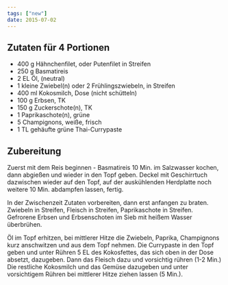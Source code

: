```yaml
---
tags: ["new"]
date: 2015-07-02
---
```


## Zutaten für 4 Portionen
- 400 g     Hähnchenfilet, oder Putenfilet in Streifen
- 250 g     Basmatireis
- 2 EL     Öl, (neutral)
- 1 kleine     Zwiebel(n) oder 2 Frühlingszwiebeln, in Streifen
- 400 ml     Kokosmilch, Dose (nicht schütteln)
- 100 g     Erbsen, TK
- 150 g     Zuckerschote(n), TK
- 1      Paprikaschote(n), grüne
- 5      Champignons, weiße, frisch
- 1 TL gehäufte grüne Thai-Currypaste

## Zubereitung
Zuerst mit dem Reis beginnen - Basmatireis 10 Min. im Salzwasser kochen, dann abgießen und wieder in den Topf geben. Deckel mit Geschirrtuch dazwischen wieder auf den Topf, auf der auskühlenden Herdplatte noch weitere 10 Min. abdampfen lassen, fertig.

In der Zwischenzeit Zutaten vorbereiten, dann erst anfangen zu braten. Zwiebeln in Streifen, Fleisch in Streifen, Paprikaschote in Streifen.
Gefrorene Erbsen und Erbsenschoten im Sieb mit heißem Wasser überbrühen.

Öl im Topf erhitzen, bei mittlerer Hitze die Zwiebeln, Paprika, Champignons kurz anschwitzen und aus dem Topf nehmen. Die Currypaste in den Topf geben und unter Rühren 5 EL des Kokosfettes, das sich oben in der Dose absetzt, dazugeben. Dann das Fleisch dazu und vorsichtig rühren (1-2 Min.)
Die restliche Kokosmilch und das Gemüse dazugeben und unter vorsichtigem Rühren bei mittlerer Hitze ziehen lassen (5 Min.).

